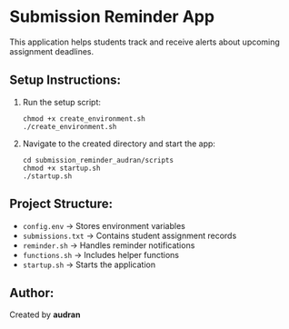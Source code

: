 # Submission Reminder App

This application helps students track and receive alerts about upcoming assignment deadlines.

## Setup Instructions:
1. Run the setup script:
   ```
   chmod +x create_environment.sh
   ./create_environment.sh
   ```
2. Navigate to the created directory and start the app:
   ```
   cd submission_reminder_audran/scripts
   chmod +x startup.sh
   ./startup.sh
   ```

## Project Structure:
- `config.env` → Stores environment variables
- `submissions.txt` → Contains student assignment records
- `reminder.sh` → Handles reminder notifications
- `functions.sh` → Includes helper functions
- `startup.sh` → Starts the application

## Author:
Created by **audran**
